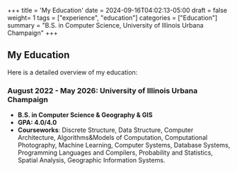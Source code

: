 +++
title = 'My Education'
date = 2024-09-16T04:02:13-05:00
draft = false
weight= 1
tags = ["experience", "education"]
categories = ["Education"]
summary = "B.S. in Computer Science, University of Illinois Urbana Champaign"
+++

## **My Education**
Here is a detailed overview of my education:

### **August 2022 - May 2026: University of Illinois Urbana Champaign**
- **B.S. in Computer Science & Geography & GIS**
- **GPA: 4.0/4.0**
- **Courseworks**: Discrete Structure, Data Structure, Computer Architecture, Algorithms&Models of Computation, Computational Photography, Machine Learning, Computer Systems, Database Systems, Programming Languages and Compilers, Probability and Statistics, Spatial Analysis, Geographic Information Systems.
